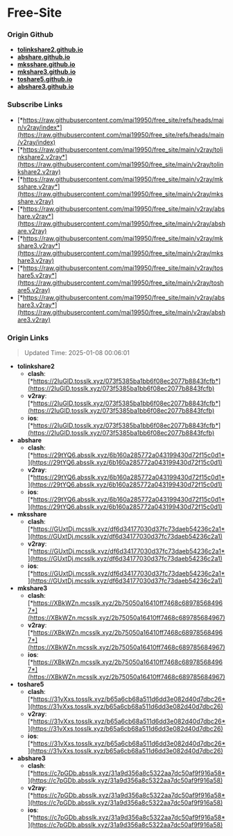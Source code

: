 # Free-Site

### Origin Github

- [**tolinkshare2.github.io**](https://github.com/tolinkshare2/tolinkshare2.github.io)
- [**abshare.github.io**](https://github.com/abshare/abshare.github.io)
- [**mksshare.github.io**](https://github.com/mksshare/mksshare.github.io)
- [**mkshare3.github.io**](https://github.com/mkshare3/mkshare3.github.io)
- [**toshare5.github.io**](https://github.com/toshare5/toshare5.github.io)
- [**abshare3.github.io**](https://github.com/abshare3/abshare3.github.io)

### Subscribe Links

- [*https://raw.githubusercontent.com/mai19950/free_site/refs/heads/main/v2ray/index*](https://raw.githubusercontent.com/mai19950/free_site/refs/heads/main/v2ray/index)
- [*https://raw.githubusercontent.com/mai19950/free_site/main/v2ray/tolinkshare2.v2ray*](https://raw.githubusercontent.com/mai19950/free_site/main/v2ray/tolinkshare2.v2ray)
- [*https://raw.githubusercontent.com/mai19950/free_site/main/v2ray/mksshare.v2ray*](https://raw.githubusercontent.com/mai19950/free_site/main/v2ray/mksshare.v2ray)
- [*https://raw.githubusercontent.com/mai19950/free_site/main/v2ray/abshare.v2ray*](https://raw.githubusercontent.com/mai19950/free_site/main/v2ray/abshare.v2ray)
- [*https://raw.githubusercontent.com/mai19950/free_site/main/v2ray/mkshare3.v2ray*](https://raw.githubusercontent.com/mai19950/free_site/main/v2ray/mkshare3.v2ray)
- [*https://raw.githubusercontent.com/mai19950/free_site/main/v2ray/toshare5.v2ray*](https://raw.githubusercontent.com/mai19950/free_site/main/v2ray/toshare5.v2ray)
- [*https://raw.githubusercontent.com/mai19950/free_site/main/v2ray/abshare3.v2ray*](https://raw.githubusercontent.com/mai19950/free_site/main/v2ray/abshare3.v2ray)

### Origin Links

> Updated Time: 2025-01-08 00:06:01

- **tolinkshare2**
  - **clash**: [*https://2IuGlD.tosslk.xyz/073f5385ba1bb6f08ec2077b8843fcfb*](https://2IuGlD.tosslk.xyz/073f5385ba1bb6f08ec2077b8843fcfb)
  - **v2ray**: [*https://2IuGlD.tosslk.xyz/073f5385ba1bb6f08ec2077b8843fcfb*](https://2IuGlD.tosslk.xyz/073f5385ba1bb6f08ec2077b8843fcfb)
  - **ios**: [*https://2IuGlD.tosslk.xyz/073f5385ba1bb6f08ec2077b8843fcfb*](https://2IuGlD.tosslk.xyz/073f5385ba1bb6f08ec2077b8843fcfb)
- **abshare**
  - **clash**: [*https://29tYQ6.absslk.xyz/6b160a285772a043199430d72f15c0d1*](https://29tYQ6.absslk.xyz/6b160a285772a043199430d72f15c0d1)
  - **v2ray**: [*https://29tYQ6.absslk.xyz/6b160a285772a043199430d72f15c0d1*](https://29tYQ6.absslk.xyz/6b160a285772a043199430d72f15c0d1)
  - **ios**: [*https://29tYQ6.absslk.xyz/6b160a285772a043199430d72f15c0d1*](https://29tYQ6.absslk.xyz/6b160a285772a043199430d72f15c0d1)
- **mksshare**
  - **clash**: [*https://GUxtDj.mcsslk.xyz/df6d34177030d37fc73daeb54236c2a1*](https://GUxtDj.mcsslk.xyz/df6d34177030d37fc73daeb54236c2a1)
  - **v2ray**: [*https://GUxtDj.mcsslk.xyz/df6d34177030d37fc73daeb54236c2a1*](https://GUxtDj.mcsslk.xyz/df6d34177030d37fc73daeb54236c2a1)
  - **ios**: [*https://GUxtDj.mcsslk.xyz/df6d34177030d37fc73daeb54236c2a1*](https://GUxtDj.mcsslk.xyz/df6d34177030d37fc73daeb54236c2a1)
- **mkshare3**
  - **clash**: [*https://XBkWZn.mcsslk.xyz/2b75050a16410ff7468c689785684967*](https://XBkWZn.mcsslk.xyz/2b75050a16410ff7468c689785684967)
  - **v2ray**: [*https://XBkWZn.mcsslk.xyz/2b75050a16410ff7468c689785684967*](https://XBkWZn.mcsslk.xyz/2b75050a16410ff7468c689785684967)
  - **ios**: [*https://XBkWZn.mcsslk.xyz/2b75050a16410ff7468c689785684967*](https://XBkWZn.mcsslk.xyz/2b75050a16410ff7468c689785684967)
- **toshare5**
  - **clash**: [*https://31vXxs.tosslk.xyz/b65a6cb68a511d6dd3e082d40d7dbc26*](https://31vXxs.tosslk.xyz/b65a6cb68a511d6dd3e082d40d7dbc26)
  - **v2ray**: [*https://31vXxs.tosslk.xyz/b65a6cb68a511d6dd3e082d40d7dbc26*](https://31vXxs.tosslk.xyz/b65a6cb68a511d6dd3e082d40d7dbc26)
  - **ios**: [*https://31vXxs.tosslk.xyz/b65a6cb68a511d6dd3e082d40d7dbc26*](https://31vXxs.tosslk.xyz/b65a6cb68a511d6dd3e082d40d7dbc26)
- **abshare3**
  - **clash**: [*https://c7pGDb.absslk.xyz/31a9d356a8c5322aa7dc50af9f916a58*](https://c7pGDb.absslk.xyz/31a9d356a8c5322aa7dc50af9f916a58)
  - **v2ray**: [*https://c7pGDb.absslk.xyz/31a9d356a8c5322aa7dc50af9f916a58*](https://c7pGDb.absslk.xyz/31a9d356a8c5322aa7dc50af9f916a58)
  - **ios**: [*https://c7pGDb.absslk.xyz/31a9d356a8c5322aa7dc50af9f916a58*](https://c7pGDb.absslk.xyz/31a9d356a8c5322aa7dc50af9f916a58)
